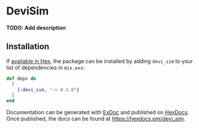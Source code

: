 # DeviSim

**TODO: Add description**

## Installation

If [available in Hex](https://hex.pm/docs/publish), the package can be installed
by adding `devi_sim` to your list of dependencies in `mix.exs`:

```elixir
def deps do
  [
    {:devi_sim, "~> 0.1.0"}
  ]
end
```

Documentation can be generated with [ExDoc](https://github.com/elixir-lang/ex_doc)
and published on [HexDocs](https://hexdocs.pm). Once published, the docs can
be found at <https://hexdocs.pm/devi_sim>.

